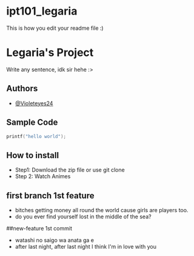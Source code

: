 # ipt101_legaria
This is how you edit your readme file :)

# Legaria's Project
Write any sentence, idk sir hehe :>

## Authors
   - [@Violeteyes24](https://github.com/Violeteyes24)
   
## Sample Code

```c
printf("hello world");
```

## How to install

   - Step1: Download the zip file or use git clone
 - Step 2: Watch Animes

## first branch 1st feature

- bitches getting money all round the world cause girls are players too.
- do you ever find yourself lost in the middle of the sea?

##new-feature 1st commit
- watashi no saigo wa anata ga e
- after last night, after last night I think I'm in love with you